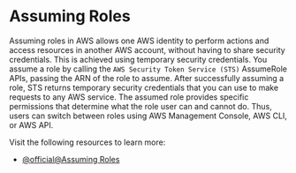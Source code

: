 # Assuming Roles

Assuming roles in AWS allows one AWS identity to perform actions and access resources in another AWS account, without having to share security credentials. This is achieved using temporary security credentials. You assume a role by calling the `AWS Security Token Service (STS)` AssumeRole APIs, passing the ARN of the role to assume. After successfully assuming a role, STS returns temporary security credentials that you can use to make requests to any AWS service. The assumed role provides specific permissions that determine what the role user can and cannot do. Thus, users can switch between roles using AWS Management Console, AWS CLI, or AWS API.

Visit the following resources to learn more:

- [@official@Assuming Roles](https://docs.aws.amazon.com/IAM/latest/UserGuide/id_roles_manage-assume.html)
